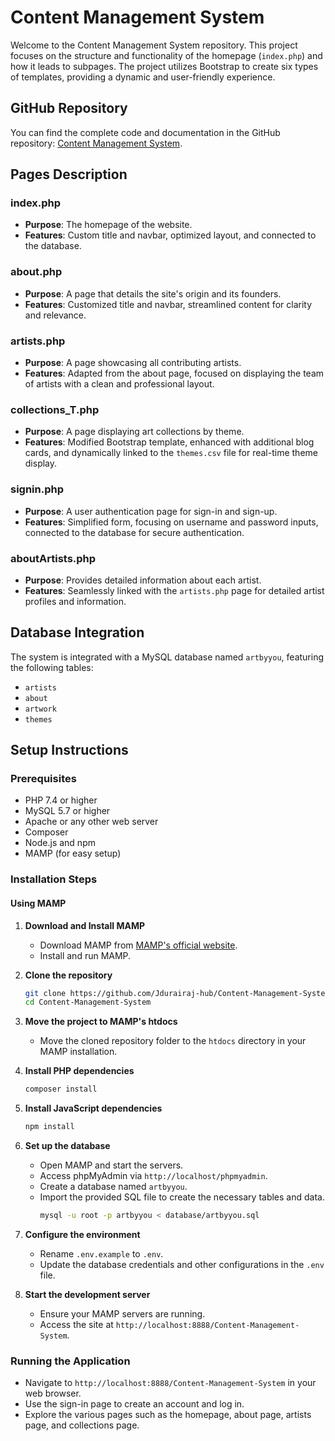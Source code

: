 # Content Management System

Welcome to the Content Management System repository. This project focuses on the structure and functionality of the homepage (`index.php`) and how it leads to subpages. The project utilizes Bootstrap to create six types of templates, providing a dynamic and user-friendly experience.

## GitHub Repository
You can find the complete code and documentation in the GitHub repository: [Content Management System](https://github.com/Jdurairaj-hub/Content-Management-System).

## Pages Description

### index.php
- **Purpose**: The homepage of the website.
- **Features**: Custom title and navbar, optimized layout, and connected to the database.

### about.php
- **Purpose**: A page that details the site's origin and its founders.
- **Features**: Customized title and navbar, streamlined content for clarity and relevance.

### artists.php
- **Purpose**: A page showcasing all contributing artists.
- **Features**: Adapted from the about page, focused on displaying the team of artists with a clean and professional layout.

### collections_T.php
- **Purpose**: A page displaying art collections by theme.
- **Features**: Modified Bootstrap template, enhanced with additional blog cards, and dynamically linked to the `themes.csv` file for real-time theme display.

### signin.php
- **Purpose**: A user authentication page for sign-in and sign-up.
- **Features**: Simplified form, focusing on username and password inputs, connected to the database for secure authentication.

### aboutArtists.php
- **Purpose**: Provides detailed information about each artist.
- **Features**: Seamlessly linked with the `artists.php` page for detailed artist profiles and information.

## Database Integration
The system is integrated with a MySQL database named `artbyyou`, featuring the following tables:
- `artists`
- `about`
- `artwork`
- `themes`


## Setup Instructions

### Prerequisites
- PHP 7.4 or higher
- MySQL 5.7 or higher
- Apache or any other web server
- Composer
- Node.js and npm
- MAMP (for easy setup)

### Installation Steps

#### Using MAMP

1. **Download and Install MAMP**
   - Download MAMP from [MAMP's official website](https://www.mamp.info/en/).
   - Install and run MAMP.

2. **Clone the repository**
    ```bash
    git clone https://github.com/Jdurairaj-hub/Content-Management-System.git
    cd Content-Management-System
    ```

3. **Move the project to MAMP's htdocs**
   - Move the cloned repository folder to the `htdocs` directory in your MAMP installation.

4. **Install PHP dependencies**
    ```bash
    composer install
    ```

5. **Install JavaScript dependencies**
    ```bash
    npm install
    ```

6. **Set up the database**
    - Open MAMP and start the servers.
    - Access phpMyAdmin via `http://localhost/phpmyadmin`.
    - Create a database named `artbyyou`.
    - Import the provided SQL file to create the necessary tables and data.
      ```bash
      mysql -u root -p artbyyou < database/artbyyou.sql
      ```

7. **Configure the environment**
    - Rename `.env.example` to `.env`.
    - Update the database credentials and other configurations in the `.env` file.

8. **Start the development server**
    - Ensure your MAMP servers are running.
    - Access the site at `http://localhost:8888/Content-Management-System`.

### Running the Application
- Navigate to `http://localhost:8888/Content-Management-System` in your web browser.
- Use the sign-in page to create an account and log in.
- Explore the various pages such as the homepage, about page, artists page, and collections page.
